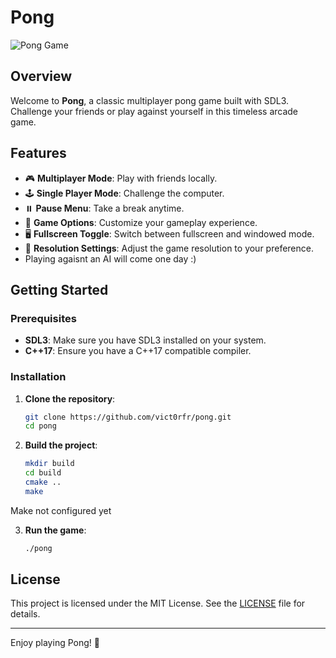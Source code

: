 # Pong

![Pong Game](https://example.com/pong-game-banner.png)

## Overview
Welcome to **Pong**, a classic multiplayer pong game built with SDL3. Challenge your friends or play against yourself in this timeless arcade game.

## Features
- 🎮 **Multiplayer Mode**: Play with friends locally.
- 🕹️ **Single Player Mode**: Challenge the computer.
- ⏸️ **Pause Menu**: Take a break anytime.
- 🔄 **Game Options**: Customize your gameplay experience.
- 🖥️ **Fullscreen Toggle**: Switch between fullscreen and windowed mode.
- 📏 **Resolution Settings**: Adjust the game resolution to your preference.
- Playing agaisnt an AI will come one day :)

## Getting Started

### Prerequisites
- **SDL3**: Make sure you have SDL3 installed on your system.
- **C++17**: Ensure you have a C++17 compatible compiler.

### Installation
1. **Clone the repository**:
    ```sh
    git clone https://github.com/vict0rfr/pong.git
    cd pong
    ```

2. **Build the project**:
    ```sh
    mkdir build
    cd build
    cmake ..
    make
    ```
Make not configured yet

3. **Run the game**:
    ```sh
    ./pong
    ```

## License
This project is licensed under the MIT License. See the [LICENSE](LICENSE) file for details.

---

Enjoy playing Pong! 🎉